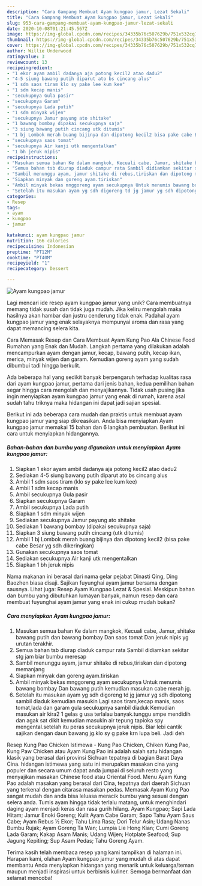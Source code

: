 ```yaml
---
description: "Cara Gampang Membuat Ayam kungpao jamur, Lezat Sekali"
title: "Cara Gampang Membuat Ayam kungpao jamur, Lezat Sekali"
slug: 953-cara-gampang-membuat-ayam-kungpao-jamur-lezat-sekali
date: 2020-10-08T01:21:45.567Z
image: https://img-global.cpcdn.com/recipes/34335b76c507629b/751x532cq70/ayam-kungpao-jamur-foto-resep-utama.jpg
thumbnail: https://img-global.cpcdn.com/recipes/34335b76c507629b/751x532cq70/ayam-kungpao-jamur-foto-resep-utama.jpg
cover: https://img-global.cpcdn.com/recipes/34335b76c507629b/751x532cq70/ayam-kungpao-jamur-foto-resep-utama.jpg
author: Willie Underwood
ratingvalue: 3
reviewcount: 13
recipeingredient:
- "1 ekor ayam ambil dadanya aja potong kecil2 atao dadu2"
- "4-5 siung bawang putih diparut ato bs cincang alus"
- "1 sdm saos tiram klo sy pake lee kum kee"
- "1 sdm kecap manis"
- "secukupnya Gula pasir"
- "secukupnya Garam"
- "secukupnya Lada putih"
- "1 sdm minyak wijen"
- "secukupnya Jamur payung ato shitake"
- "1 bawang bombay dipakai secukupnya saja"
- "3 siung bawang putih cincang utk ditumis"
- "1 bj Lombok merah buang bijinya dan dipotong kecil2 bisa pake cabe Besar yg sdh dikeringkan"
- "secukupnya saos tomat"
- "secukupnya Air kanji utk mengentalkan"
- "1 bh jeruk nipis"
recipeinstructions:
- "Masukan semua bahan Ke dalam mangkok, Kecuali cabe, Jamur, shitake bawang putih dan bawang bombay Dan saos tomat Dan jeruk nipis yg urutan terakhir."
- "Semua bahan tsb diurap diaduk campur rata Sambil didiamkan sekitar stg jam biar bumbu meresap"
- "Sambil menunggu ayam, jamur shitake di rebus,tiriskan dan dipotong memanjang"
- "Siapkan minyak dan goreng ayam.tiriskan"
- "Ambil minyak bekas mnggoreng ayam secukupnya Untuk menumis bawang bombay Dan bawang putih kemudian masukan cabe merah jg."
- "Setelah itu masukan ayam yg sdh digoreng td jg jamur yg sdh dipotong sambil diaduk kemudian masukin Lagi saos tiram,kecap manis, saos tomat,lada dan garam gula secukupnya sambil diaduk Kemudian masukan air kira2 1 gelas g usa terlalau banyak.tunggu smpe mendidih dan agak sat dikit kemudian masukin air tepung tapioka spy mengental.setelah itu peras secukupnya jeruk nipis. Biar lebi cantik sajikan dengan daun bawang jg.klo sy g pake krn lupa beli. Jadi deh"
categories:
- Resep
tags:
- ayam
- kungpao
- jamur

katakunci: ayam kungpao jamur 
nutrition: 166 calories
recipecuisine: Indonesian
preptime: "PT12M"
cooktime: "PT40M"
recipeyield: "1"
recipecategory: Dessert

---
```



![Ayam kungpao jamur](https://img-global.cpcdn.com/recipes/34335b76c507629b/751x532cq70/ayam-kungpao-jamur-foto-resep-utama.jpg)

Lagi mencari ide resep ayam kungpao jamur yang unik? Cara membuatnya memang tidak susah dan tidak juga mudah. Jika keliru mengolah maka hasilnya akan hambar dan justru cenderung tidak enak. Padahal ayam kungpao jamur yang enak selayaknya mempunyai aroma dan rasa yang dapat memancing selera kita.

Cara Memasak Resep dan Cara Membuat Ayam Kung Pao Ala Chinese Food Rumahan yang Enak dan Mudah. Langkah pertama yang dilakukan adalah mencampurkan ayam dengan jamur, kecap, bawang putih, kecap ikan, merica, minyak wijen dan garam. Kemudian goreng ayam yang sudah dibumbui tadi hingga berkulit.

Ada beberapa hal yang sedikit banyak berpengaruh terhadap kualitas rasa dari ayam kungpao jamur, pertama dari jenis bahan, kedua pemilihan bahan segar hingga cara mengolah dan menyajikannya. Tidak usah pusing jika ingin menyiapkan ayam kungpao jamur yang enak di rumah, karena asal sudah tahu triknya maka hidangan ini dapat jadi sajian spesial.


Berikut ini ada beberapa cara mudah dan praktis untuk membuat ayam kungpao jamur yang siap dikreasikan. Anda bisa menyiapkan Ayam kungpao jamur memakai 15 bahan dan 6 langkah pembuatan. Berikut ini cara untuk menyiapkan hidangannya.

<!--inarticleads1-->

##### Bahan-bahan dan bumbu yang digunakan untuk menyiapkan Ayam kungpao jamur:

1. Siapkan 1 ekor ayam ambil dadanya aja potong kecil2 atao dadu2
1. Sediakan 4-5 siung bawang putih diparut ato bs cincang alus
1. Ambil 1 sdm saos tiram (klo sy pake lee kum kee)
1. Ambil 1 sdm kecap manis
1. Ambil secukupnya Gula pasir
1. Siapkan secukupnya Garam
1. Ambil secukupnya Lada putih
1. Siapkan 1 sdm minyak wijen
1. Sediakan secukupnya Jamur payung ato shitake
1. Sediakan 1 bawang bombay (dipakai secukupnya saja)
1. Siapkan 3 siung bawang putih cincang (utk ditumis)
1. Ambil 1 bj Lombok merah buang bijinya dan dipotong kecil2 (bisa pake cabe Besar yg sdh dikeringkan)
1. Gunakan secukupnya saos tomat
1. Sediakan secukupnya Air kanji utk mengentalkan
1. Siapkan 1 bh jeruk nipis


Nama makanan ini berasal dari nama gelar pejabat Dinasti Qing, Ding Baozhen biasa disaji. Sajikan fuyunghai ayam jamur bersama dengan sausnya. Lihat juga: Resep Ayam Kungpao Lezat &amp; Spesial. Meskipun bahan dan bumbu yang dibutuhkan lumayan banyak, namun resep dan cara membuat fuyunghai ayam jamur yang enak ini cukup mudah bukan? 

<!--inarticleads2-->

##### Cara menyiapkan Ayam kungpao jamur:

1. Masukan semua bahan Ke dalam mangkok, Kecuali cabe, Jamur, shitake bawang putih dan bawang bombay Dan saos tomat Dan jeruk nipis yg urutan terakhir.
1. Semua bahan tsb diurap diaduk campur rata Sambil didiamkan sekitar stg jam biar bumbu meresap
1. Sambil menunggu ayam, jamur shitake di rebus,tiriskan dan dipotong memanjang
1. Siapkan minyak dan goreng ayam.tiriskan
1. Ambil minyak bekas mnggoreng ayam secukupnya Untuk menumis bawang bombay Dan bawang putih kemudian masukan cabe merah jg.
1. Setelah itu masukan ayam yg sdh digoreng td jg jamur yg sdh dipotong sambil diaduk kemudian masukin Lagi saos tiram,kecap manis, saos tomat,lada dan garam gula secukupnya sambil diaduk Kemudian masukan air kira2 1 gelas g usa terlalau banyak.tunggu smpe mendidih dan agak sat dikit kemudian masukin air tepung tapioka spy mengental.setelah itu peras secukupnya jeruk nipis. Biar lebi cantik sajikan dengan daun bawang jg.klo sy g pake krn lupa beli. Jadi deh


Resep Kung Pao Chicken Istimewa - Kung Pao Chicken, Chiken Kung Pao, Kung Paw Chicken atau Ayam Kung Pao ini adalah salah satu hidangan klasik yang berasal dari provinsi Sichuan tepatnya di bagian Barat Daya Cina. hidangan istimewa yang satu ini merupakan masakan cina yang populer dan secara umum dapat anda jumpai di seluruh resto yang menyajikan masakan Chinese food atau Oriental Food. Menu Ayam Kung Pao adalah masakan yang berasal dari Cina, tepatnya dari daerah Sichuan yang terkenal dengan citarasa masakan pedas. Memasak Ayam Kung Pao sangat mudah dan anda bisa leluasa meracik bumbu yang sesuai dengan selera anda. Tumis ayam hingga tidak terlalu matang, untuk menghindari daging ayam menjadi keras dan rasa gurih hilang. Ayam Kungpao; Sapi Lada Hitam; Jamur Enoki Goreng; Kulit Ayam Cabe Garam; Sapo Tahu Ayam Saus Cabe; Ayam Rebus ½ Ekor; Tahu Lima Rasa; Dori Telur Asin; Udang Nanas Bumbu Rujak; Ayam Goreng Ta Wan; Lumpia Lie Hong Kian; Cumi Goreng Lada Garam; Kakap Asam Manis; Udang Wijen; Hotplate Seafood; Sup Jagung Kepiting; Sup Asam Pedas; Tahu Goreng Ayam. 

Terima kasih telah membaca resep yang kami tampilkan di halaman ini. Harapan kami, olahan Ayam kungpao jamur yang mudah di atas dapat membantu Anda menyiapkan hidangan yang menarik untuk keluarga/teman maupun menjadi inspirasi untuk berbisnis kuliner. Semoga bermanfaat dan selamat mencoba!
